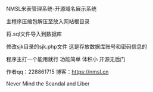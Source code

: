 NMSL米表管理系统-开源域名展示系统

主程序压缩包解压至放入网站根目录

将.sql文件导入到数据库

修改sjk目录的sjk.php文件 这是存放数据库账号和密码信息的

程序主打一个能用就行 功能简单 体积小 开源无后门

作者qq：228861715 博客：https://nmsl.cn

Never Mind the Scandal and Liber
